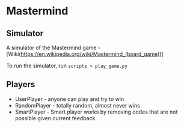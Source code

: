 # Mastermind

## Simulator

A simulator of the Mastermind game - [Wiki(https://en.wikipedia.org/wiki/Mastermind_(board_game))]

To run the simulator, run `scripts > play_game.py`

## Players

- UserPlayer - anyone can play and try to win
- RandomPlayer - totally random, almost never wins
- SmartPlayer - Smart player works by removing codes that are not possible given current feedback
